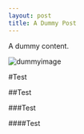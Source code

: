 ```yaml
---
layout: post
title: A Dummy Post
---
```


A dummy content.

![dummyimage](http://placehold.it/400x400 "Placeholder")

#Test

##Test

###Test

####Test
